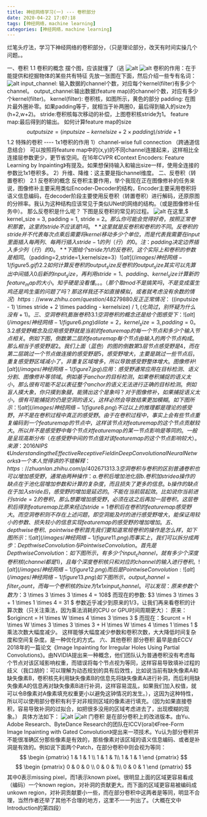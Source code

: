 ```yaml
---
title: 神经网络学习(一) --- 卷积部分
date: 2020-04-22 17:07:18
tags: [神经网络，machine learning]
categories: [神经网络，machine learning]
---
```

烂笔头疗法，学习下神经网络的卷积部分，（只是理论部分，改天有时间实操几个问题。。
<!--more-->
一、卷积
1.1 卷积的概念
摆个图，应该就懂了（逃
![alt](/images/神经网络-1/figure1.jpg)
![alt](/images/神经网络-1/figure2.gif)
卷积的作用：在于能提供和挖掘物体的某些共有特征
先放一张图在下面，然后介绍一些专有名词：
![alt](/images/神经网络-1/figure3.png)
input_channel: 输入数据的channel个数，对应每个kernel(filter)有多少个channel。
output_channel:输出数据(feature map)的channel个数，对应有多少个kernel(filter)。
kernel(filter): 卷积核，如图所示，黄色的部分
padding: 在图片最外圈补零。如果padding等于，就相当于补两圈0，最后得到输入的size为(h+2,w+2)。
stride:卷积核每次移动的补偿，上图卷积核stride为1。
feature map:最后得到的输出。
如何计算feature map的size
$$outputsize=(inputsize-kernelsize+2 \times padding)/stride+1$$
1.2 特殊的卷积 ---- 1x1卷积的作用
1）channel-wise full connection （跨通道信息结合）
可以按照将feature map中的(x,y)的不同channel连接起来，这样相比全连接层参数更少，更节省空间。在16年CVPR 《Context Encoders: Feature Learning by Inpainting》有提及。如果想保持输入和输出size一样，使用全连接的参数比1x1卷积多。
2）升维、降维：这主要是指channel维度。
二、反卷积（转置卷积）
2.1 反卷积的概念
反卷积主要作用，举个我现在正在图像修补的任务来说，图像修补主要采用类似Encoder-Decoder的结构，Encoder主要采用卷积将语义信息编码，在decoder阶段主要使用反卷积（转置卷积）进行解码，还原原图的分辨率。我认为这种结构应该常见于类似UNet的网络的结构。（或是图像修补任务中）。
那么反卷积是什么呢？
下图是反卷积的常见的过程。
![alt](/images/神经网络-1/figure4.gif)
在这里,$ kernel_size = 3, padding = 1, stride = 2$。
那么你可能会觉得好奇，按照正常卷积那套，这里的stride不应该是1吗。**这里就是反卷积和卷积的不同。反卷积的stride并不代表每次点乘后需要将kernel移动多少个单位，而是代表我需要在input里面插入每两列、每两行插入stride-1的列（行）的0。注：padding决定边界插入多少列（行）的0。**
下图给个stride为1的反卷积，这个实际上和卷积的参数是相同。（$padding=2,stride=1,kernelsize=3$）
![alt](/images/神经网络-1/figure5.gif)
2.2 如何计算反卷积的output_size
反卷积的output_size其实可以先算出中间插入0后新的input_size，再利用stride=1、padding、kernel_size计算新的feature_map的大小。
知乎硬是没看懂。。。（那个取mod不是搞笑吗，不是变成蛋生鸡还是鸡生蛋的问题了吗？那这样我还不如直接模拟，或者就考虑没有余数的情况）
https://www.zhihu.com/question/48279880
反正正常情况：$ ((inputsize - 1) \times stride + 2 \times padding - kernelsize) / 1$,(化简过，别怀疑为什么没有+1)。
三、空洞卷积(膨胀卷积)
3.1 空洞卷积的概念
还是给个图感受下：
![alt](/images/神经网络-1/figure6.png)
dilate=2，kernel_size=3,padding=0。
3.2 感受野概念及应用
感受野就是当前的feature map的每一个节点和多少个输入节点相关。例如下图，倒数第二层的feature map每个节点由输入的两个节点构成。那么相当于感受野是2。我们上面（蓝色）的图的倒数第3层节点感受野是4，而在第二层跳过一个节点做连接的感受野是5，感受野增大，主要是跳过一些节点后，重复感受野区域减小了，非重复区域增多，所以导致感受野整体增大。
图像修补
![alt](/images/神经网络-1/figure7.jpg)
应用：感受野通常应用在目标检测、语义分割、图像修补等领域。例如基于anchor的目标检测，如果卷积捕捉的语义太小，那么很有可能不足以表征整个anchor的语义无法进行正确的目标检测。例如盲人摸大象，你只摸到象腿，能猜出这个是象吗？对于图像修补，如果捕捉语义太小，很有可能捕捉的仍是空洞的语义，这样必然会导致结果更加模糊。如下图所示：
![alt](/images/神经网络-1/figure8.png)
不过以上的推理都是理论的感受野，并不是在卷积过程中真正的感受野。由于在卷积过程中，事实上会有些节点重复编码到一个feature map的节点中，这样该节点对feature map的这个节点贡献较大。所以并不是感受野中每个节点对feature map的某一节点影响是等同的。一般是呈现高斯分布（在感受野中间的节点值对该feature map的这个节点影响较大）。
来源：2016 NIPS 《Understanding the Effective Receptive Field in Deep Convolutional Neural Networks》
一个本人觉得讲的不错解释：
https://zhuanlan.zhihu.com/p/40267131
3.3 空洞卷积与卷积的区别
普通卷积也可以增加感受野，通常由两种操作：
a.卷积后增加池化层
b.卷积加stride
a操作的缺点在于池化层增加参数和计算的复杂度，而且损失了更多的信息。
b操作的缺点在于加入stride后，感受野的增加是延迟的。不能在当前层起效。比如说你当前进行stride=2的卷积，那么想要增加感受野，必须在这之后再加一层卷积，这层卷积后得到feature map比原来经过stride=1卷积后在卷积的feature map感受野大。
而空洞卷积则不存在上述问题，即空洞能及时的进行感受野增大，能保证用较小的参数、损失较小的信息实现feature map的感受野的增加增加。
五、depthwise卷积、pointwise卷积
首先我们要知道常规卷积的操作是怎么样，如下图所示：
![alt](/images/神经网络-1/figure11.png)
而事实上，我们可以拆分成两步：Depthwise Convolution与Pointwise Convolution。
首先是Depthwise Convolution：
如下图所示，有多少个input_channel，就有多少个深度卷积核(channel都是1)，且每个深度卷积核只和对应的channel的输入进行卷积。
![alt](/images/神经网络-1/figure12.png)
而后是Pointwise Convolution:
![alt](/images/神经网络-1/figure13.png)
如下图所示，output_channel = filter_count，而每一个卷积核的size为1 x 1 x input_channel。
可以发现：原来参数个数为：$3 \times 3 \times 3 \times 4 = 108$
而现在的参数: $3 \times 3 \times 3 + 1 \times 1 \times 4 = 31 $
参数近乎减少到原来的1/3，让我们再来看卷积的计算次数（只关注乘法，因为乘法消耗的CPU or GPU时间周期更大）：
原来： $origincnt =  H \times W \times 4 \times 3 \times 3 $
而现在：$curcnt = H \times W \times 3 \times 3 \times 3 + H \times W \times 4 \times 1 \times 1 $
乘法次数大幅度减少。
这样能够大幅度减少参数和卷积次数，大大降低时间复杂度和空间复杂度。是一种优化的方式。
六、其他卷积
部分卷积
最早是由ECCV 2018年的一篇论文《Image Inpainting for Irregular Holes Using Partial Convolutions》。由NVIDIA提出来一种概念，他们团队认为普通卷积没有考虑每个节点对该区域影响权重，而错误将每个节点视为等同，这样容易导致填补过程的歧义（我口胡的：可以理解为动态规划的具有后效性，比如说当前有缺失像素A和缺失像素B，卷积核先利用缺失像素B的信息先将缺失像素A进行补洞，而后利用缺失像素A的信息再对缺失像素B进行补洞，这样容易混乱，如果我们加入权值，就可以令B像素对A像素填充权重更小以避免这钟情况的发生。），这因为这种特性，所以可以使用部分卷积有利于对非规则区域的像素进行填充。（因为如果直接卷积，容易导致补洞的过拟合，如把很多没用的区域考虑进去了，出现模糊的现象。）
具体方法如下：
![alt](/images/神经网络-1/figure9.png)
![alt](/images/神经网络-1/figure10.png)
门卷积
是在部分卷积上的改进版本。由Yu、Adobe Research、ByteDance Research的团队在ICCV(oral)《Free-Form Image Inpainting with Gated Convolution》提出来一项技术。Yu认为部分卷积并不能很准确区分那些像素是有效的，那些像素对该区域的语义信息编码、或者是补洞是有效的。例如说下面两个Patch，在部分卷积中则会视为等同：
$$
\begin {pmatrix}
     1 & 1 & 1 \\
     1 & 1 & 1\\
     1 & 1 & 1 
\end {pmatrix} 
$$
$$
\begin {pmatrix}
     0 & 0 & 0 \\
     0 & 0 & 1\\
     0 & 0 & 1 
\end {pmatrix} 
$$
其中0表示missing pixel，而1表示known pixel。很明显上面的区域更容易看成（编码）一个known region，对补洞的贡献更大。而下面的区域更容易被编码成unkown region，对补洞贡献要小一些，而在部分卷积中这两者是等同，明显不合理，当然作者还举了其他不合理的地方，这里不一一列出了。（大概在文中Introduction的第四段）
